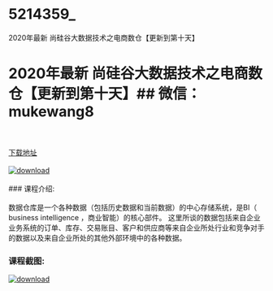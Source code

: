 # 5214359_
2020年最新 尚硅谷大数据技术之电商数仓【更新到第十天】
# 2020年最新 尚硅谷大数据技术之电商数仓【更新到第十天】## 微信：mukewang8
<br/></br>[下载地址](http://www.36tz.cn/article/5214359 "下载地址")
<br/></br>[![download](http://36tz.cn/muke_img/2020_07_1-38.png "下载地址")](http://www.36tz.cn/article/5214359 "下载地址")
<br/></br>### 课程介绍:<br/></br>数据仓库是一个各种数据（包括历史数据和当前数据）的中心存储系统，是BI（ business intelligence ，商业智能）的核心部件。
这里所谈的数据包括来自企业业务系统的订单、库存、交易账目、客户和供应商等来自企业所处行业和竞争对手的数据以及来自企业所处的其他外部环境中的各种数据。

### 课程截图:
[![download](http://36tz.cn/muke_img/2020_07_2-44.png "下载地址")](http://www.36tz.cn/article/5214359 "下载地址")
